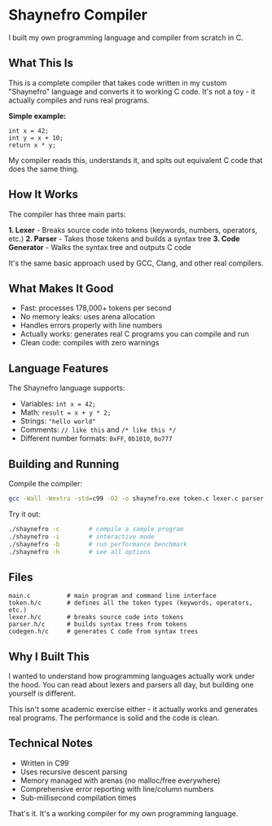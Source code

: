 # Shaynefro Compiler

I built my own programming language and compiler from scratch in C.

## What This Is

This is a complete compiler that takes code written in my custom "Shaynefro" language and converts it to working C code. It's not a toy - it actually compiles and runs real programs.

**Simple example:**
```shaynefro
int x = 42;
int y = x + 10;  
return x * y;
```

My compiler reads this, understands it, and spits out equivalent C code that does the same thing.

## How It Works

The compiler has three main parts:

**1. Lexer** - Breaks source code into tokens (keywords, numbers, operators, etc.)
**2. Parser** - Takes those tokens and builds a syntax tree 
**3. Code Generator** - Walks the syntax tree and outputs C code

It's the same basic approach used by GCC, Clang, and other real compilers.

## What Makes It Good

- Fast: processes 178,000+ tokens per second
- No memory leaks: uses arena allocation 
- Handles errors properly with line numbers
- Actually works: generates real C programs you can compile and run
- Clean code: compiles with zero warnings

## Language Features

The Shaynefro language supports:
- Variables: `int x = 42;`
- Math: `result = x + y * 2;`  
- Strings: `"hello world"`
- Comments: `// like this` and `/* like this */`
- Different number formats: `0xFF`, `0b1010`, `0o777`

## Building and Running

Compile the compiler:
```bash
gcc -Wall -Wextra -std=c99 -O2 -o shaynefro.exe token.c lexer.c parser.c codegen.c main.c
```

Try it out:
```bash
./shaynefro -c        # compile a sample program
./shaynefro -i        # interactive mode  
./shaynefro -b        # run performance benchmark
./shaynefro -h        # see all options
```

## Files

```
main.c          # main program and command line interface
token.h/c       # defines all the token types (keywords, operators, etc.)  
lexer.h/c       # breaks source code into tokens
parser.h/c      # builds syntax trees from tokens
codegen.h/c     # generates C code from syntax trees
```

## Why I Built This

I wanted to understand how programming languages actually work under the hood. You can read about lexers and parsers all day, but building one yourself is different.

This isn't some academic exercise either - it actually works and generates real programs. The performance is solid and the code is clean.

## Technical Notes

- Written in C99 
- Uses recursive descent parsing
- Memory managed with arenas (no malloc/free everywhere)
- Comprehensive error reporting with line/column numbers
- Sub-millisecond compilation times

That's it. It's a working compiler for my own programming language.